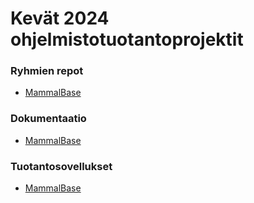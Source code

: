 # Kevät 2024 ohjelmistotuotantoprojektit

### Ryhmien repot

- [MammalBase](https://github.com/karilint/mammalbase)

### Dokumentaatio

- [MammalBase](https://github.com/karilint/mammalbase/tree/main/documentation)

### Tuotantosovellukset

- [MammalBase](https://staging.mammalbase.net/)

